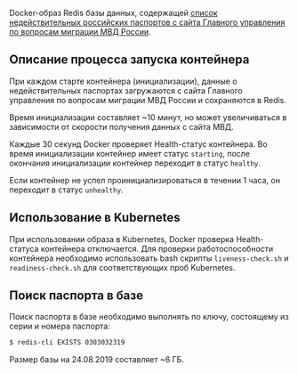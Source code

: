 Docker-образ Redis базы данных, содержащей [список недействительных российских паспортов с сайта Главного управления по
вопросам миграции МВД России](http://services.fms.gov.ru/info-service.htm?sid=2000).


Описание процесса запуска контейнера
----

При каждом старте контейнера (инициализации), данные о недействительных паспортах загружаются с сайта Главного
управления по вопросам миграции МВД России и сохраняются в Redis.

Время инициализации составляет ~10 минут, но может увеличиваться в зависимости от скорости получения данных с сайта МВД.

Каждые 30 секунд Docker проверяет Health-статус контейнера. Во время инициализации контейнер имеет статус `starting`,
после окончания инициализации контейнер переходит в статус `healthy`.

Если контейнер не успел проинициализироваться в течении 1 часа, он переходит в статус `unhealthy`.


Использование в Kubernetes
----

При использовании образа в Kubernetes, Docker проверка Health-статуса контейнера отключается. Для проверки
работоспособности контейнера необходимо использовать bash скрипты `liveness-check.sh` и `readiness-check.sh` для
соответствующих проб Kubernetes.


Поиск паспорта в базе
----

Поиск паспорта в базе необходимо выполнять по ключу, состоящему из серии и номера паспорта:

```sh
$ redis-cli EXISTS 0303032319
```

Размер базы на 24.08.2019 составляет ~6 ГБ.

